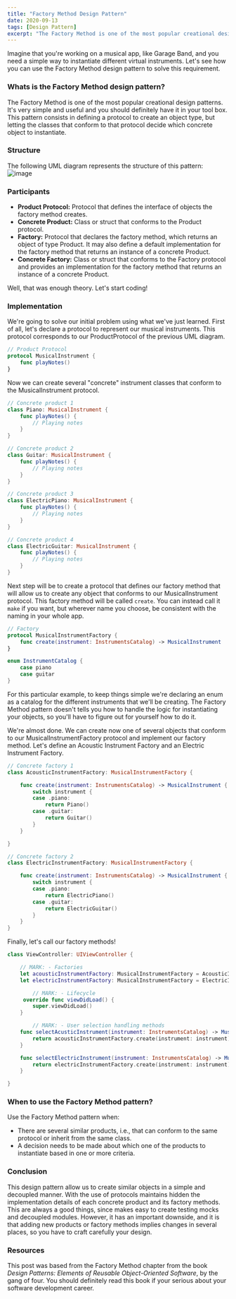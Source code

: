 ```yaml
---
title: "Factory Method Design Pattern"
date: 2020-09-13
tags: [Design Pattern]
excerpt: "The Factory Method is one of the most popular creational design patterns. It's very simple and useful and you should definitely have it in your tool box."
---
```

Imagine that you're working on a musical app, like Garage Band, and you need a simple way to instantiate different virtual instruments. Let's see how you can use the Factory Method design pattern to solve this requirement.

### Whats is the Factory Method design pattern?

The Factory Method is one of the most popular creational design patterns. It's very simple and useful and you should definitely have it in your tool box. This pattern consists in defining a protocol to create an object type, but letting the classes that conform to that protocol decide which concrete object to instantiate.


### Structure

The following UML diagram represents the structure of this pattern:
![image](https://user-images.githubusercontent.com/35386069/93418999-402e7200-f871-11ea-9f50-fc3378867202.png)

### Participants
- **Product Protocol:** Protocol that defines the interface of objects the factory method creates.
- **Concrete Product:** Class or struct that conforms to the Product protocol.
- **Factory:** Protocol that declares the factory method, which returns an object of type Product. It may also define a default implementation for the factory method that returns an instance of a concrete Product.
- **Concrete Factory:** Class or struct that conforms to the Factory protocol and provides an implementation for the factory method that returns an instance of a concrete Product.

Well, that was enough theory. Let's start coding!

### Implementation
We're going to solve our initial problem using what we've just learned. First of all, let's declare a protocol to represent our musical instruments. This protocol corresponds to our ProductProtocol of the previous UML diagram.

```swift
// Product Protocol
protocol MusicalInstrument {
    func playNotes()
}
```

Now we can create several "concrete" instrument classes that conform to the MusicalInstrument protocol.

```swift
// Concrete product 1
class Piano: MusicalInstrument {
    func playNotes() {
        // Playing notes
    }
}

// Concrete product 2
class Guitar: MusicalInstrument {
    func playNotes() {
        // Playing notes
    }
}

// Concrete product 3
class ElectricPiano: MusicalInstrument {
    func playNotes() {
        // Playing notes
    }
}

// Concrete product 4
class ElectricGuitar: MusicalInstrument {
    func playNotes() {
        // Playing notes
    }
}
```

Next step will be to create a protocol that defines our factory method that will allow us to create any object that conforms to our MusicalInstrument protocol. This factory method will be called `create`. You can instead call it `make` if you want, but wherever name you choose, be consistent with the naming in your whole app.

``` swift
// Factory
protocol MusicalInstrumentFactory {
    func create(instrument: InstrumentsCatalog) -> MusicalInstrument
}

enum InstrumentCatalog {
    case piano
    case guitar
}
```

For this particular example, to keep things simple we're declaring an enum as a catalog for the different instruments that we'll be creating. The Factory Method pattern doesn't tells you how to handle the logic for instantiating your objects, so you'll have to figure out for yourself how to do it.

We're almost done. We can create now one of several objects that conform to our MusicalInstrumentFactory protocol and implement our factory method. Let's define an Acoustic Instrument Factory and an Electric Instrument Factory.

```swift
// Concrete factory 1
class AcousticInstrumentFactory: MusicalInstrumentFactory {

    func create(instrument: InstrumentsCatalog) -> MusicalInstrument {
        switch instrument {
        case .piano:
            return Piano()
        case .guitar:
            return Guitar()
        }
    }

}

// Concrete factory 2
class ElectricInstrumentFactory: MusicalInstrumentFactory {

    func create(instrument: InstrumentsCatalog) -> MusicalInstrument {
        switch instrument {
        case .piano:
            return ElectricPiano()
        case .guitar:
            return ElectricGuitar()
        }
    }
}
```

Finally, let's call our factory methods!

```swift
class ViewController: UIViewController {

    // MARK: - Factories
    let acousticInstrumentFactory: MusicalInstrumentFactory = AcousticInstrumentFactory()
    let electricInstrumentFactory: MusicalInstrumentFactory = ElectricInstrumentFactory()

		// MARK: - Lifecycle
     override func viewDidLoad() {
        super.viewDidLoad()
    }

		// MARK: - User selection handling methods
    func selectAcusticInstrument(instrument: InstrumentsCatalog) -> MusicalInstrument {
        return acousticInstrumentFactory.create(instrument: instrument)
    }

    func selectElectricInstrument(instrument: InstrumentsCatalog) -> MusicalInstrument {
        return electricInstrumentFactory.create(instrument: instrument)
    }

}
```

### When to use the Factory Method pattern?

Use the Factory Method pattern when:

- There are several similar products, i.e., that can conform to the same protocol or inherit from the same class.
- A decision needs to be made about which one of the products to instantiate based in one or more criteria.

### Conclusion

This design pattern allow us to create similar objects in a simple and decoupled manner. With the use of protocols maintains hidden the implementation details of each concrete product and its factory methods. This are always a good things, since makes easy to create testing mocks and decoupled modules. However, it has an important  downside, and it is that adding new products or factory methods implies changes in several places, so you have to craft carefully your design.

### Resources
This post was based from the Factory Method chapter from the book *Design Patterns: Elements of Reusable Object-Oriented Software*, by the gang of four. You should definitely read this book if your serious about your software development career.
